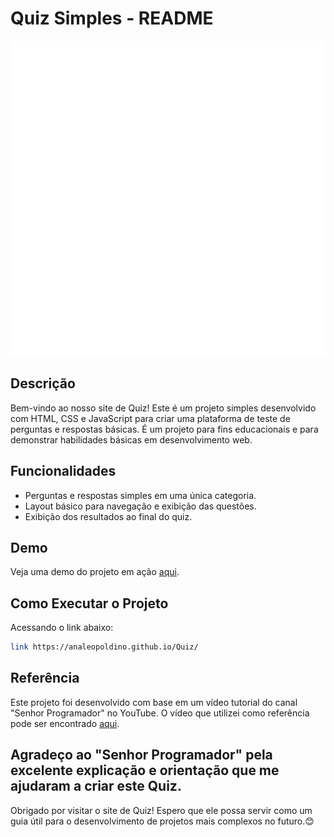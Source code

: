 # Quiz Simples - README

![Quiz Logo](imagens/quiz.png)

## Descrição

Bem-vindo ao nosso site de Quiz! Este é um projeto simples desenvolvido com HTML, CSS e JavaScript para criar uma plataforma de teste de perguntas e respostas básicas. É um projeto para fins educacionais e para demonstrar habilidades básicas em desenvolvimento web.

## Funcionalidades

- Perguntas e respostas simples em uma única categoria.
- Layout básico para navegação e exibição das questões.
- Exibição dos resultados ao final do quiz.

## Demo

Veja uma demo do projeto em ação [aqui](https://analeopoldino.github.io/Quiz/).

## Como Executar o Projeto

Acessando o link abaixo:

```bash
link https://analeopoldino.github.io/Quiz/
```
## Referência

Este projeto foi desenvolvido com base em um vídeo tutorial do canal "Senhor Programador" no YouTube. O vídeo que utilizei como referência pode ser encontrado [aqui](https://youtu.be/IV34pOplBsY).

Agradeço ao "Senhor Programador" pela excelente explicação e orientação que me ajudaram a criar este Quiz.
---

Obrigado por visitar o site de Quiz! Espero que ele possa servir como um guia útil para o desenvolvimento de projetos mais complexos no futuro.😊 
